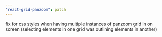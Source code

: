 ```yaml
---
"react-grid-panzoom": patch
---
```


fix for css styles when having multiple instances of panzoom grid in on screen (selecting elements in one grid was outlining elements in another)
